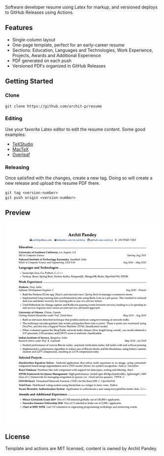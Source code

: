 Software developer resume using Latex for markup, and versioned deploys to GitHub Releases using Actions.

## Features
* Single-column layout
* One-page template, perfect for an early-career resume
* Sections: Education, Languages and Technologies, Work Experience, Projects, Awards and Additional Experience
* PDF generated on each push
* Versioned PDFs organized in GitHub Releases

## Getting Started
### Clone
```
git clone https://github.com/archit-p/resume
```
### Editing
Use your favorite Latex editor to edit the resume content. Some good examples:
* [TeXStudio](https://www.texstudio.org)
* [MacTeX](http://www.tug.org/mactex/)
* [Overleaf](https://overleaf.com)
### Releasing
Once satisfied with the changes, create a new tag. Doing so will create a new release and upload the resume PDF there.
```
git tag <version-number>
git push origin <version-number>
```

## Preview
![img](./img/preview.png)

## License
Template and actions are MIT licensed, content is owned by Archit Pandey.
